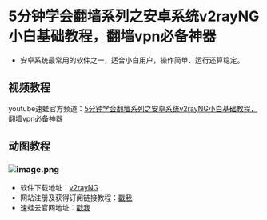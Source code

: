 # 5分钟学会翻墙系列之安卓系统v2rayNG小白基础教程，翻墙vpn必备神器
* 安卓系统最常用的软件之一，适合小白用户，操作简单、运行还算稳定。
## 视频教程
youtube速蛙官方频道：<a href="https://www.youtube.com/watch?v=t1Rl1mxIDec" target="_blank">5分钟学会翻墙系列之安卓系统v2rayNG小白基础教程，翻墙vpn必备神器</a>
## 动图教程

### ![image.png](https://media.giphy.com/media/KAkH9ZVeB5v0TVy2Uq/giphy.gif)
* 软件下载地址：[v2rayNG](https://github.com/2dust/v2rayNG/releases)
* 网站注册及获得订阅链接教程：[戳我](https://speedfrogs.github.io/speedfrogs/forlogin)
* 速蛙云官网地址：[戳我](https://faster.bleakone.xyz/)
